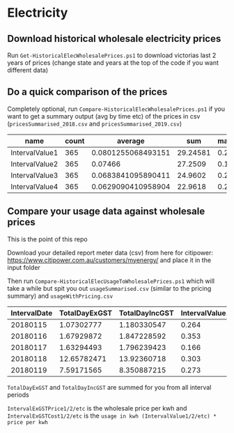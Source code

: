 # Electricity
Download historical wholesale electricity prices
------------------------------------------------
Run `Get-HistoricalElecWholesalePrices.ps1` to download victorias last 2 years of prices (change state and years at the top of the code if you want different data)

Do a quick comparison of the prices
-----------------------------------
Completely optional, run `Compare-HistoricalElecWholesalePrices.ps1` if you want to get a summary output (avg by time etc) of the prices in csv (`pricesSummarised_2018.csv` and `pricesSummarised_2019.csv`)

|name|count                        |average|sum                                          |maximum|minimum |time|
|----|-----------------------------|-------|---------------------------------------------|-------|--------|----|
|IntervalValue1|365                          |0.0801255068493151|29.24581                                     |0.26864|0.00414 |0:00|
|IntervalValue2|365                          |0.07466|27.2509                                      |0.19801|-1E-05  |0:30|
|IntervalValue3|365                          |0.0683841095890411|24.9602                                      |0.22744|-0.15792|1:00|
|IntervalValue4|365                          |0.0629090410958904|22.9618                                      |0.21583|-0.55462|1:30|

Compare your usage data against wholesale prices
------------------------------------------------
This is the point of this repo

Download your detailed report meter data (csv) from here for citipower: https://www.citipower.com.au/customers/myenergy/ and place it in the input folder

Then run `Compare-HistoricalElecUsageToWholesalePrices.ps1` which will take a while but spit you out `usageSummarised.csv` (similar to the pricing summary) and `usageWithPricing.csv`

|IntervalDate|TotalDayExGST                |TotalDayIncGST|IntervalValue1                               |IntervalExGSTPrice1|IntervalExGSTCost1|IntervalValue2|IntervalExGSTPrice2|IntervalExGSTCost2|
|------------|-----------------------------|--------------|---------------------------------------------|-------------------|------------------|--------------|-------------------|------------------|
|20180115    |1.07302777                   |1.180330547   |0.264                                        |0.07106            |0.01875984        |0.238         |0.064              |0.015232          |
|20180116    |1.67929872                   |1.847228592   |0.353                                        |0.06311            |0.02227783        |0.217         |0.07079            |0.01536143        |
|20180117    |1.63294493                   |1.796239423   |0.166                                        |0.07911            |0.01313226        |0.116         |0.09231            |0.01070796        |
|20180118    |12.65782471                  |13.92360718   |0.303                                        |0.06633            |0.02009799        |0.284         |0.06418            |0.01822712        |
|20180119    |7.59171565                   |8.350887215   |0.273                                        |0.08561            |0.02337153        |0.291         |0.0806             |0.0234546         |

`TotalDayExGST` and `TotalDayIncGST` are summed for you from all interval periods

`IntervalExGSTPrice1/2/etc` is the wholesale price per kwh and `IntervalExGSTCost1/2/etc` is the `usage in kwh (IntervalValue1/2/etc) * price per kwh`

